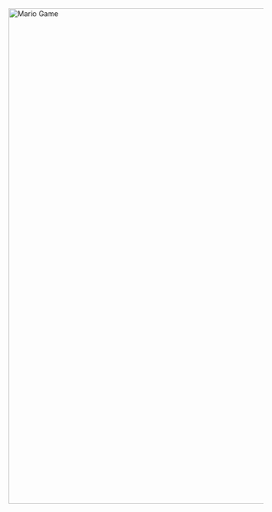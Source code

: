 <img src="https://thumbs.gfycat.com/BrilliantLeafyArcherfish-size_restricted.gif" alt="Mario Game" width="980">
